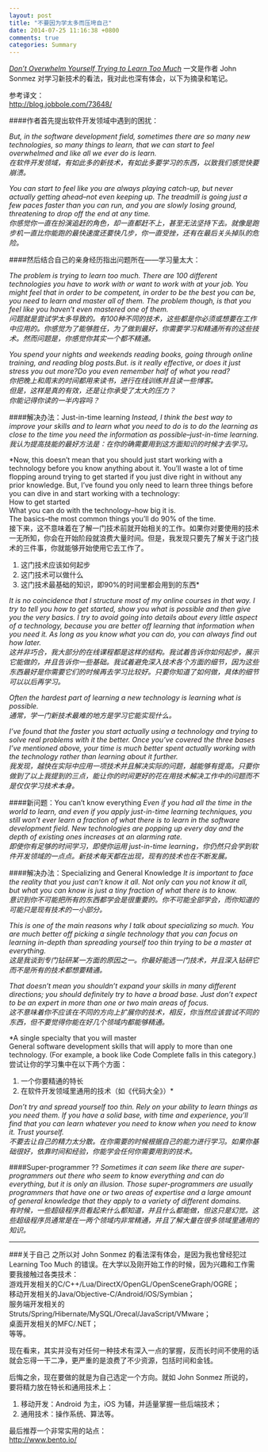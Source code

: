 ```yaml
---
layout: post
title: "不要因为学太多而压垮自己"
date: 2014-07-25 11:16:38 +0800
comments: true
categories: Summary
---
```

[*Don’t Overwhelm Yourself Trying to Learn Too Much*](http://simpleprogrammer.com/2014/06/23/dont-overwhelm-trying-learn-much/) 一文是作者 John Sonmez 对学习新技术的看法，我对此也深有体会，以下为摘录和笔记。
<!--more-->
 
参考译文：  
<http://blog.jobbole.com/73648/>

####作者首先提出软件开发领域中遇到的困扰：

*But, in the software development field, sometimes there are so many new technologies, so many things to learn, that we can start to feel overwhelmed and like all we ever do is learn.  
在软件开发领域，有如此多的新技术，有如此多要学习的东西，以致我们感觉快要崩溃。*
   
*You can start to feel like you are always playing catch-up, but never actually getting ahead–not even keeping up. The treadmill is going just a few paces faster than you can run, and you are slowly losing ground, threatening to drop off the end at any time.  
你感觉你一直在扮演追赶的角色，却一直都赶不上，甚至无法坚持下去。就像是跑步机一直比你能跑的最快速度还要快几步，你一直受挫，还有在最后关头掉队的危险。*

####然后结合自己的亲身经历指出问题所在——学习量太大：

*The problem is trying to learn too much. There are 100 different technologies you have to work with or want to work with at your job. You might feel that in order to be competent, in order to be the best you can be, you need to learn and master all of them. The problem though, is that you feel like you haven’t even mastered one of them.  
问题就是尝试学太多导致的。有100种不同的技术，这些都是你必须或想要在工作中应用的。你感觉为了能够胜任，为了做到最好，你需要学习和精通所有的这些技术。然而问题是，你感觉你其实一个都不精通。*

*You spend your nights and weekends reading books, going through online training, and reading blog posts.But. is it really effective, or does it just stress you out more?Do you even remember half of what you read?  
你把晚上和周末的时间都用来读书，进行在线训练并且读一些博客。  
但是，这样是真的有效，还是让你承受了太大的压力？  
你能记得你读的一半内容吗？*

####解决办法：Just-in-time learning
*Instead, I think the best way to improve your skills and to learn what you need to do is to do the learning as close to the time you need the information as possible–just-in-time learning.  
我认为提高技能的最好方法是：在你的确需要用到这方面知识的时候才去学习。*

*Now, this doesn’t mean that you should just start working with a technology before you know anything about it. You’ll waste a lot of time flopping around trying to get started if you just dive right in without any prior knowledge. But, I’ve found you only need to learn three things before you can dive in and start working with a technology:  
How to get started  
What you can do with the technology–how big it is.  
The basics–the most common things you’ll do 90% of the time.  
接下来，这不意味着在了解一门技术前就开始相关的工作。如果你对要使用的技术一无所知，你会在开始阶段就浪费大量时间。但是，我发现只要先了解关于这门技术的三件事，你就能够开始使用它去工作了。  
1. 这门技术应该如何起步  
2. 这门技术可以做什么  
3. 这门技术最基础的知识，即90%的时间里都会用到的东西*

*It is no coincidence that I structure most of my online courses in that way. I try to tell you how to get started, show you what is possible and then give you the very basics. I try to avoid going into details about every little aspect of a technology, because you are better off learning that information when you need it. As long as you know what you can do, you can always find out how later.  
这并非巧合，我大部分的在线课程都是这样的结构。我试着告诉你如何起步，展示它能做的，并且告诉你一些基础。我试着避免深入技术各个方面的细节，因为这些东西最好是你需要它们的时候再去学习比较好。只要你知道了如何做，具体的细节可以以后再学习。*

*Often the hardest part of learning a new technology is learning what is possible.  
通常，学一门新技术最难的地方是学习它能实现什么。*

*I’ve found that the faster you start actually using a technology and trying to solve real problems with it the better. Once you’ve covered the three bases I’ve mentioned above, your time is much better spent actually working with the technology rather than learning about it further.  
我发现，越快在实际中应用一项技术并且解决实际的问题，越能够有提高。只要你做到了以上我提到的三点，能让你的时间更好的花在用技术解决工作中的问题而不是仅仅学习技术本身。*

####新问题：You can’t know everything
*Even if you had all the time in the world to learn, and even if you apply just-in-time learning techniques, you still won’t ever learn a fraction of what there is to learn in the software development field. New technologies are popping up every day and the depth of existing ones increases at an alarming rate.  
即使你有足够的时间学习，即使你运用 just-in-time learning，你仍然只会学到软件开发领域的一点点。新技术每天都在出现，现有的技术也在不断发展。*

####解决办法：Specializing and General Knowledge
*It is important to face the reality that you just can’t know it all. Not only can you not know it all, but what you can know is just a tiny fraction of what there is to know.  
意识到你不可能把所有的东西都学会是很重要的。你不可能全部学会，而你知道的可能只是现有技术的一小部分。*

*This is one of the main reasons why I talk about specializing so much. You are much better off picking a single technology that you can focus on learning in-depth than spreading yourself too thin trying to be a master at everything.  
这是我谈到专门钻研某一方面的原因之一。你最好能选一门技术，并且深入钻研它而不是所有的技术都想要精通。*

*That doesn’t mean you shouldn’t expand your skills in many different directions; you should definitely try to have a broad base. Just don’t expect to be an expert in more than one or two main areas of focus.   
这不意味着你不应该在不同的方向上扩展你的技术，相反，你当然应该尝试不同的东西，但不要觉得你能在好几个领域内都能够精通。*

*A single specialty that you will master  
General software development skills that will apply to more than one technology. (For example, a book like Code Complete falls in this category.)  
尝试让你的学习集中在以下两个方面：  
1. 一个你要精通的特长  
2. 在软件开发领域里通用的技术（如《代码大全》）*

*Don’t try and spread yourself too thin. Rely on your ability to learn things as you need them. If you have a solid base, with time and experience, you’ll find that you can learn whatever you need to know when you need to know it. Trust yourself.  
不要去让自己的精力太分散。在你需要的时候根据自己的能力进行学习。如果你基础很好，依靠时间和经验，你能学会任何你需要用到的技术。*

####Super-programmer ??
*Sometimes it can seem like there are super-programmers out there who seem to know everything and can do everything, but it is only an illusion. Those super-programmers are usually programmers that have one or two areas of expertise and a large amount of general knowledge that they apply to a variety of different domains.  
有时候，一些超级程序员看起来什么都知道，并且什么都能做，但这只是幻觉。这些超级程序员通常是在一两个领域内非常精通，并且了解大量在很多领域里通用的知识。*
***
###关于自己
之所以对 John Sonmez 的看法深有体会，是因为我也曾经犯过 Learning Too Much 的错误。在大学以及刚开始工作的时候，因为兴趣和工作需要我接触过各类技术：  
游戏开发相关的C/C++/Lua/DirectX/OpenGL/OpenSceneGraph/OGRE；  
移动开发相关的Java/Objective-C/Android/iOS/Symbian；  
服务端开发相关的Struts/Spring/Hibernate/MySQL/Orecal/JavaScript/VMware；  
桌面开发相关的MFC/.NET；  
等等。

现在看来，其实并没有对任何一种技术有深入一点的掌握，反而长时间不使用的话就会忘得一干二净，更严重的是浪费了不少资源，包括时间和金钱。

后悔之余，现在要做的就是为自己选定一个方向。就如 John Sonmez 所说的，要将精力放在特长和通用技术上：  
1. 移动开发：Android 为主，iOS 为辅，并适量掌握一些后端技术；  
2. 通用技术：操作系统、算法等。

最后推荐一个非常实用的站点：  
<http://www.bento.io/>
